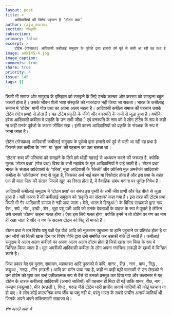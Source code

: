```yaml
---
layout: post
title: >
    आदिवासियों की विशेष पहचान है ‘टोटम प्रथा’
author: raju_murmu
section: संस्कृति
subsection:
primary: false
excerpt: >
    टोटेम (गोत्रप्रथा) आदिवासी कबीलाई समुदाय के पूर्वजो द्वारा हजारो वर्ष पूर्व से चली आ रही वह प्रथा है जिससे उस कबीला के ‘गण’ या ‘कुल’ की पहचान का पता चलता था। 
image: ank145-4.jpg
image_caption: 
comments: true
share: true
priority: 4
issue: 145
tags: []
---
```


किसी भी समाज और समुदाय कें इतिहास को समझने कें लिऐ उनके कल्चर और कस्टम को समझना बहूत जरूरी होता है। उसके जीवन शैली भाषा संस्कृति को नजरंदाज नही किया जा सकता। भारत के कबीलाई  समाज मे  ‘टोटेम’ यानी गोत्र प्रथा का अपना अलग महत्व है। आदिवासी कबीला समाज  की पहचान उसके टोटेम (गोत्र प्रथा) से होता है। यह टोटेम प्रकृति कें जीवो और वनस्पति कें नामों से जुड़ा हुआ है। क्योकि हरेक आदिवासी कबीला मे प्रकृति के उन सभी जीवांे एवं वनस्पति कें नाम को वे लोग टोटेम कें रूप मे कही ना कही  उनके पूर्वजो के कारण जीवित रखा। इसी कारण आदिवासियों को प्रकृति के संरक्षक कें रूप मे जाना जाता है।

टोटेम (गोत्रप्रथा) आदिवासी कबीलाई समुदाय के पूर्वजो द्वारा हजारो वर्ष पूर्व से चली आ रही वह प्रथा है जिससे उस कबीला के ‘गण’ या ‘कुल’ की पहचान का पता चलता था।

‘टोटम’ शब्द की परिभाषा को समझने के लिये हमे थोड़ी गहराई से अध्ययन करने की जरूरत है, क्योकि मूलतः ‘टोटम प्रथा’ (गोत्र प्रथा) विश्व के सभी महादेश के मूल आदिवासियों मे पाई जाती है। ‘टोटम प्रथा’ भारत के संताल आदिवासी के ‘परिस’, मुंडा आदिवासी के ‘किली’ और ओजिब्वे मूल अमरीकी आदिवासी कबीला के ‘ओतोतमन’ शब्द से जुड़ा है, जिसका अर्थ भाई बहन या रिश्तेदार होता है और इस प्रथा के तहत एक ही माता पिता की संतान जिसमे खून का रिश्ता होता है, में वैवाहिक संबंध बनाना पर पूर्णतः निषेध है।

आदिवासी कबीलाई समुदाय मे ‘टोटम प्रथा’ का संबंध इस पृथ्वी के सभी जीव प्राणी और पेड़ पौधो से जुड़ा हुआ है। यही कारण है की कबीलाई  समुदाय को ‘प्रकृति का संरक्षक’ कहा गया है। इस तरह की टोटम प्रथा किसी भी गैर आदिवासी समाज मे नही पाया जाता।  वैसे, भारत मे हिन्दुआंे के विभिन्न सम्प्रदायो द्वारा गाय, बैल , सर्प , मोर , हाथी , शेर , चूहा पशु पक्षी आदि को उनके देवताओं के वाहक के रूप मे पूजते है लेकिन उसे उनको ‘टोटम’ कहना गलत होगा। ऐसा इस लिये गलत होगा, क्योकि इनमें न तो टोटेम पर गण का नाम ही रखा जाता है और न गण के सदस्य टोटम को पितृ ही मानते हैं।

टोटम प्रथा मे उन विशेष पशु पक्षी पेड़ पौधे आदि को नुकसान पहुचाना या हानि पहुचाने पर प्रतिबंध होता है या उन जीवों को किसी खास दिन पर विशेष विधि द्वारा उसे समर्पित कर उसकी बलि दी जाती है। कबीलाई समुदाय मे अलग अलग कबीलों का अपना अलग अलग टोटम होता है जिसे खास गण चिन्ह के रूप मे चिन्हित किया जाता है। मूल अमरीकी आदिवासी कबीला के लोग अपना गणचिन्ह लकड़ी के खम्बों मे चिन्हित करते है।

जिस प्रकार वेद एवं पुराण, रामायण, महाभारत आदि पुस्तको मे कपि, वानर , रीछ , नाग , बाघ , गिद्ध , कछुआ , गरुड़ , मीन  (मछली )  आदि का वर्णन पाया गया है, कही ना कही बड़ी चालाकी से उन लेखको ने उन टोटेम को छुपा कर उन्हें प्रतीकात्मक रूप से वैसे ही उनको प्रस्तुत कर दिया गया और कलान्तर मे यह टोटेम कें धारक कबीलाई आदिवासी (अनार्य  जातियो) की पहचान ही मिटा दी गई ताकि  वानर, रीछ, नाग , कच्छप (कछुआ ), मीन (मछली ), गिध्द , गरुड़ जैसे टोटेम धारी प्राचीन अनार्य जातियों की कोई पहचान ना हो पाए। वे लोग कोई काल्पनिक वन्य जीव या पशु  नही थे, परंतु भारत कें सबसे प्राचीन अनार्य जातियाँ थी जिनकें अपने अपने शक्तिशाली साम्राज्य थे।

*शेष अगले अंक में*
